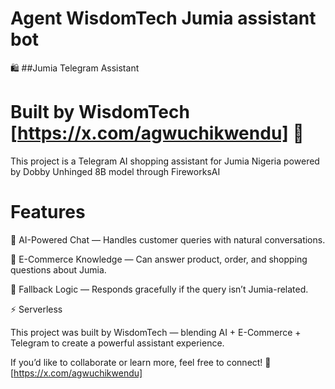 # Agent WisdomTech Jumia assistant bot

🛍️ ##Jumia Telegram Assistant

# Built by WisdomTech [https://x.com/agwuchikwendu] 🚀 <br>

This project is a Telegram AI shopping assistant for Jumia Nigeria powered by Dobby Unhinged 8B model through FireworksAI

# Features

🤖 AI-Powered Chat — Handles customer queries with natural conversations. <br>

🛒 E-Commerce Knowledge — Can answer product, order, and shopping questions about Jumia. <br>

🧭 Fallback Logic — Responds gracefully if the query isn’t Jumia-related. <br>

⚡ Serverless <br>

This project was built by WisdomTech — blending AI + E-Commerce + Telegram to create a powerful assistant experience. <br>

If you’d like to collaborate or learn more, feel free to connect! 🚀  [https://x.com/agwuchikwendu]
